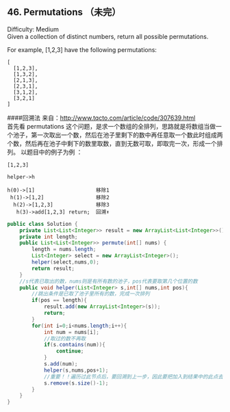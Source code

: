 ## 46. Permutations （未完）
Difficulty: Medium  
Given a collection of distinct numbers, return all possible permutations.

For example,
[1,2,3] have the following permutations:  
```
[
  [1,2,3],
  [1,3,2],
  [2,1,3],
  [2,3,1],
  [3,1,2],
  [3,2,1]
]
```

####回溯法
来自：http://www.tqcto.com/article/code/307639.html  
首先看 permutations 这个问题，是求一个数组的全排列，思路就是将数组当做一个池子，第一次取出一个数，然后在池子里剩下的数中再任意取一个数此时组成两个数，然后再在池子中剩下的数里取数，直到无数可取，即取完一次，形成一个排列。
以题目中的例子为例 ：
```
[1,2,3]

helper->h

h(0)->[1]                    移除1
 h(1)->[1,2]                 移除2
  h(2)->[1,2,3]              移除3 
   h(3)->add[1,2,3] return;  回溯⬆️

```

```java
public class Solution {
    private List<List<Integer>> result = new ArrayList<List<Integer>>();
    private int length;
    public List<List<Integer>> permute(int[] nums) {
        length = nums.length;
        List<Integer> select = new ArrayList<Integer>();
        helper(select,nums,0);
        return result;
    }
    //s代表已取出的数，nums则是有所有数的池子，pos代表要取第几个位置的数
    public void helper(List<Integer> s,int[] nums,int pos){
        //跳出条件是已取了池子里所有的数，完成一次排列
        if(pos == length){
            result.add(new ArrayList<Integer>(s));
            return;
        }
        for(int i=0;i<nums.length;i++){
            int num = nums[i];
            //取过的数不再取    
            if(s.contains(num)){
                continue;
            }
            s.add(num);
            helper(s,nums,pos+1);
            //重要！！遍历过此节点后，要回溯到上一步，因此要把加入到结果中的此点去除掉！
            s.remove(s.size()-1);
        }
    }
}
```